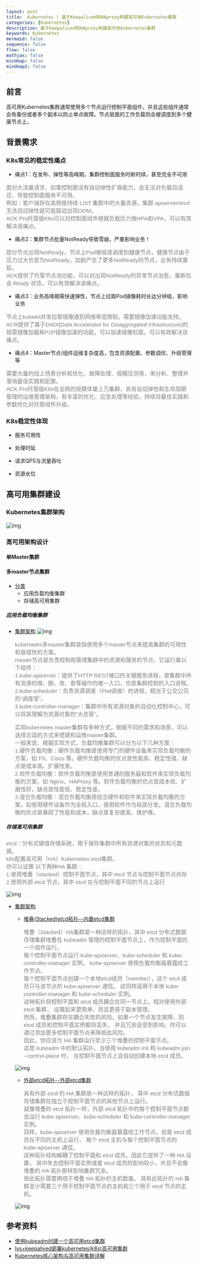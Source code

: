 ```yaml
---
layout: post
title:  Kubernetes | 基于Keepalived和HAproxy构建高可用Kubernetes集群
categories: [Kubernetes]
description: 基于Keepalived和HAproxy构建高可用Kubernetes集群
keywords: Kubernetes
mermaid: false
sequence: false
flow: false
mathjax: false
mindmap: false
mindmap2: false
---
```


## 前言 <br>
高可用Kubernetes集群通常使用多个节点运行控制平面组件，并且这些组件通常会有备份或者多个副本以防止单点故障。节点层面的工作负载则会被调度到多个健康节点上。

## 背景需求
### K8s常见的稳定性痛点
- 痛点1：在发布、弹性等高峰期，集群控制面服务时断时续，甚至完全不可用 <br>
<p align="left" style="color:grey; font-family:Arial; font-size: 15px">
面对大流量请求，如果控制面没有自动弹性扩容能力，会无法对负载自适应、导致控制面服务不可用。<br>
例如：客户端存在高频度持续 LIST 集群中的大量资源，集群 apiserver/etcd 无法自动弹性就可能联动出现OOM。<br>
ACK Pro托管版K8s可以对控制面组件根据负载压力做HPA和VPA，可以有效解决该痛点。
</p>

- 痛点2：集群节点批量NotReady导致雪崩，严重影响业务！ <br>
<p align="left" style="color:grey; font-family:Arial; font-size: 15px">
部分节点出现NotReady，节点上Pod被驱逐调度到健康节点，健康节点由于压力过大也变为NotReady，加剧产生了更多NotReady的节点，业务持续重启。<br>
ACK提供了托管节点池功能，可以对出现NotReady的异常节点治愈，重新拉会 Ready 状态，可以有效解决该痛点。
</p>

- 痛点3：业务高峰期需快速弹性，节点上拉取Pod镜像耗时长达分钟级，影响业务 <br>
<p align="left" style="color:grey; font-family:Arial; font-size: 15px">
节点上kubelet并发拉取镜像遇到网络带宽限制，需要镜像加速功能支持。<br>
ACR提供了基于DADI(Data Accelerator for Disaggregated Infrastructure)的按需镜像加载和P2P镜像加速的功能，可以加速镜像拉取，可以有效解决该痛点。
</p>

- 痛点4：Master节点/组件运维复杂度高，包含资源配置、参数调优、升级管理等 <br>
<p align="left" style="color:grey; font-family:Arial; font-size: 15px">
需要大量的线上场景分析和优化、故障处理、规模压测等，来分析、整理并落地最佳实践和配置。<br>
ACK Pro托管版K8s在全网的规模体量上万集群，具有自动弹性和生命周期管理的运维管理架构，有丰富的优化、应急处理等经验，持续将最佳实践和参数优化对托管组件升级。
</p>

### K8s稳定性体现
- 服务可用性 <br>
<p align="left" style="color:grey; font-family:Arial; font-size: 15px">

</p>

- 处理时延 <br>
<p align="left" style="color:grey; font-family:Arial; font-size: 15px">

</p>

- 请求QPS与流量吞吐 <br>
<p align="left" style="color:grey; font-family:Arial; font-size: 15px">

</p>

- 资源水位 <br>
<p align="left" style="color:grey; font-family:Arial; font-size: 15px">

</p>


## 高可用集群建设
### Kubernetes集群架构
![img](/images/posts/kubernetes/微信截图_20240412111533.png)<br>

### 高可用架构设计
#### 单Master集群

#### 多master节点集群
- [分类]()
  - 应用负载均衡集群
  - 存储高可用集群

##### 应用负载均衡集群
- [集群架构]()
  ![img](/images/posts/kubernetes/微信截图_20240412153801.png)<br>
  <p align="left" style="color:grey; font-family:Arial; font-size: 15px">
  kubernetes多master集群是指使用多个master节点来提高集群的可用性和容错性的方案。<br>
  master节点是负责控制和管理集群中的资源和服务的节点，它运行着以下组件：<br>
  1.kube-apiserver：提供了HTTP REST接口的关键服务进程，是集群中所有资源的增、删、改、查等操作的唯一入口，也是集群控制的入口进程。<br>
  2.kube-scheduler：负责资源调度（Pod调度）的进程，相当于公交公司的“调度室”。<br>
  3.kube-controller-manager：集群中所有资源对象的自动化控制中心，可以将其理解为资源对象的“大总管”。<br>
  </p>
  <p align="left" style="color:grey; font-family:Arial; font-size: 15px">
  实现kubernetes master集群有多种方式，根据不同的需求和场景，可以选择合适的方式来搭建和运维master集群。<br>
  一般来说，根据实现方式，负载均衡集群可以分为以下几种方案：<br>
  1.硬件负载均衡：硬件负载均衡是使用专门的硬件设备来实现负载均衡的方案，如 F5、Cisco 等。硬件负载均衡的优点是性能高、稳定性强，缺点是成本高、扩展性差。<br>
  2.软件负载均衡：软件负载均衡是使用普通的服务器和软件来实现负载均衡的方案，如 Nginx、HAProxy 等。软件负载均衡的优点是成本低、扩展性好，缺点是性能低、稳定性差。<br>
  3.混合负载均衡：混合负载均衡是结合硬件和软件来实现负载均衡的方案，如使用硬件设备作为全局入口，使用软件作为局部分发。混合负载均衡的优点是兼顾了性能和成本，缺点是复杂度高、维护难。<br>
  </p>

##### 存储高可用集群
<p align="left" style="color:grey; font-family:Arial; font-size: 15px">
etcd：分布式键值存储系统，用于保存集群中所有资源对象的状态和元数据。<br>
k8s配置高可用（HA）Kubernetes etcd集群。<br>
你可以设置 以下两种HA 集群：<br>
1.使用堆叠（stacked）控制平面节点，其中 etcd 节点与控制平面节点共存 <br>
2.使用外部 etcd 节点，其中 etcd 在与控制平面不同的节点上运行 <br>
</p>

![img](/images/posts/kubernetes/微信截图_20240412154842.png)<br>

- [集群架构]() <br>
  - [堆叠(Stacked)etcd拓扑--内置etcd集群]() <br>
    <p align="left" style="color:grey; font-family:Arial; font-size: 15px">
    堆叠（Stacked）HA集群是一种这样的拓扑，其中 etcd 分布式数据存储集群堆叠在 kubeadm 管理的控制平面节点上，作为控制平面的一个组件运行。<br>
    每个控制平面节点运行 kube-apiserver、kube-scheduler 和 kube-controller-manager 实例。 kube-apiserver 使用负载均衡器暴露给工作节点。<br>
    每个控制平面节点创建一个本地etcd成员（member），这个 etcd 成员只与该节点的 kube-apiserver 通信。 这同样适用于本地 kube-controller-manager 和 kube-scheduler 实例。<br>
    这种拓扑将控制平面和 etcd 成员耦合在同一节点上。相对使用外部 etcd 集群， 设置起来更简单，而且更易于副本管理。<br>
    然而，堆叠集群存在耦合失败的风险。如果一个节点发生故障，则etcd 成员和控制平面实例都将丢失， 并且冗余会受到影响。你可以通过添加更多控制平面节点来降低此风险。<br>
    因此，你应该为 HA 集群运行至少三个堆叠的控制平面节点。<br>
    这是 kubeadm 中的默认拓扑。当使用 kubeadm init 和 kubeadm join --control-plane 时， 在控制平面节点上会自动创建本地 etcd 成员。<br>
    <p>

   ![img](/images/posts/kubernetes/微信截图_20240412154500.png)<br>

  - [外部etcd拓扑--外部etcd集群]() <br>
    <p align="left" style="color:grey; font-family:Arial; font-size: 15px">
    具有外部 etcd 的 HA 集群是一种这样的拓扑， 其中 etcd 分布式数据存储集群在独立于控制平面节点的其他节点上运行。<br>
    就像堆叠的 etcd 拓扑一样，外部 etcd 拓扑中的每个控制平面节点都会运行 kube-apiserver、kube-scheduler 和 kube-controller-manager 实例。 <br>
    同样，kube-apiserver 使用负载均衡器暴露给工作节点。但是 etcd 成员在不同的主机上运行， 每个 etcd 主机与每个控制平面节点的 kube-apiserver 通信。 <br>
    这种拓扑结构解耦了控制平面和 etcd 成员。因此它提供了一种 HA 设置， 其中失去控制平面实例或者 etcd 成员的影响较小，并且不会像堆叠的 HA 拓扑那样影响集群冗余。 <br>
    但此拓扑需要两倍于堆叠 HA 拓扑的主机数量。 具有此拓扑的 HA 集群至少需要三个用于控制平面节点的主机和三个用于 etcd 节点的主机。<br>
    </p>

   ![img](/images/posts/kubernetes/微信截图_20240412155102.png)<br>







## 参考资料
- [使用kubeadm创建一个高可用etcd集群](https://v1-25.docs.kubernetes.io/zh-cn/docs/setup/production-environment/tools/kubeadm/setup-ha-etcd-with-kubeadm/)
- [lvs+keepalived部署kubernetes(k8s)高可用集群](https://www.cnblogs.com/liuqingliang/p/12987270.html)
- [Kubernetes核心架构与高可用集群详解](https://zhuanlan.zhihu.com/p/444114515)














